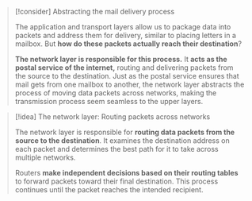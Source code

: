 > [!consider] Abstracting the mail delivery process
>
> The application and transport layers allow us to package data into packets and address them for delivery, similar to placing letters in a mailbox. But **how do these packets actually reach their destination**?
>
> **The network layer is responsible for this process.** It **acts as the postal service of the internet,** routing and delivering packets from the source to the destination. Just as the postal service ensures that mail gets from one mailbox to another, the network layer abstracts the process of moving data packets across networks, making the transmission process seem seamless to the upper layers.

> [!idea] The network layer: Routing packets across networks
>
> The network layer is responsible for **routing data packets from the source to the destination**. It examines the destination address on each packet and determines the best path for it to take across multiple networks.
>
> Routers **make independent decisions based on their routing tables** to forward packets toward their final destination. This process continues until the packet reaches the intended recipient.
